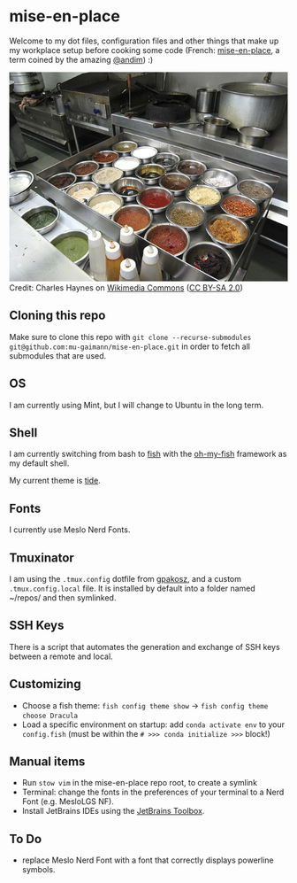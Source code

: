 # mise-en-place

Welcome to my dot files, configuration files and other things that make up my workplace setup before cooking some code (French: [mise-en-place](https://en.wikipedia.org/wiki/Mise_en_place), a term coined by the amazing [@andim](https://www.github.com/andim)) :)


![image](mise-en-place.jpg)  
Credit: Charles Haynes on [Wikimedia Commons](https://commons.wikimedia.org/wiki/File:Mise_en_place_for_hot_station.jpg) ([CC BY-SA 2.0](https://creativecommons.org/licenses/by-sa/2.0/)) 


## Cloning this repo
Make sure to clone this repo with `git clone --recurse-submodules git@github.com:mu-gaimann/mise-en-place.git` in order to fetch all submodules that are used.

## OS

I am currently using Mint, but I will change to Ubuntu in the long term.

## Shell

I am currently switching from bash to [fish](https://fishshell.com/) with the [oh-my-fish](https://github.com/oh-my-fish/oh-my-fish) framework as my default shell.

My current theme is [tide](https://github.com/IlanCosman/tide).

## Fonts

I currently use Meslo Nerd Fonts.

## Tmuxinator

I am using the `.tmux.config` dotfile from [gpakosz](https://github.com/gpakosz/.tmux), and a custom `.tmux.config.local` file.
It is installed by default into a folder named ~/repos/ and then symlinked.

## SSH Keys

There is a script that automates the generation and exchange of SSH keys between a remote and local.

## Customizing
- Choose a fish theme: `fish config theme show` -> `fish config theme choose Dracula`
- Load a specific environment on startup: add `conda activate env` to your `config.fish` (must be within the `# >>> conda initialize >>>` block!)

## Manual items

- Run `stow vim` in the mise-en-place repo root, to create a symlink
- Terminal: change the fonts in the preferences of your terminal to a Nerd Font (e.g. MesloLGS NF). 
- Install JetBrains IDEs using the [JetBrains Toolbox](https://www.jetbrains.com/lp/toolbox/).

## To Do
- replace Meslo Nerd Font with a font that correctly displays powerline symbols.
